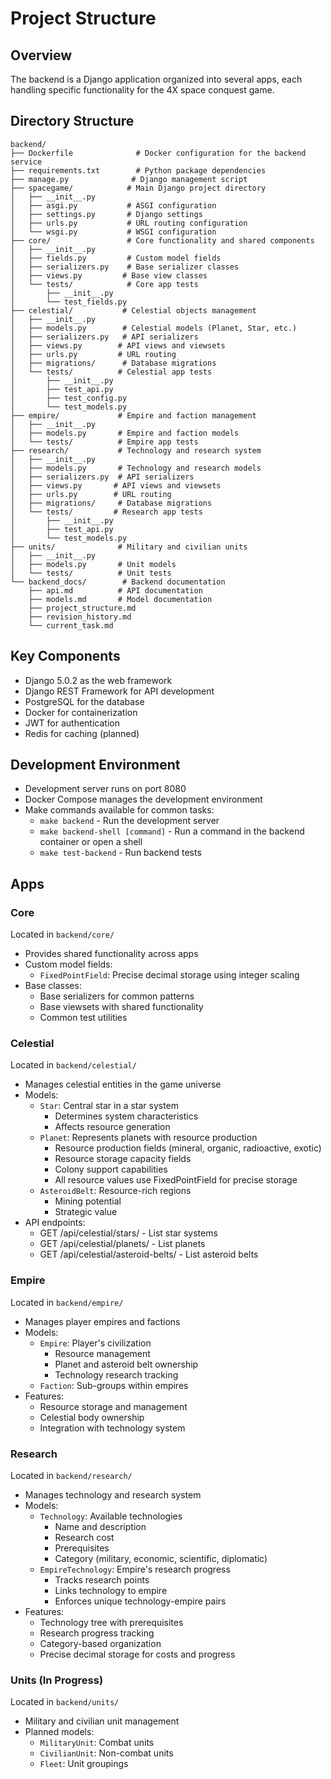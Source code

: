 # Project Structure

## Overview
The backend is a Django application organized into several apps, each handling specific functionality for the 4X space conquest game.

## Directory Structure
```
backend/
├── Dockerfile              # Docker configuration for the backend service
├── requirements.txt        # Python package dependencies
├── manage.py              # Django management script
├── spacegame/            # Main Django project directory
│   ├── __init__.py
│   ├── asgi.py           # ASGI configuration
│   ├── settings.py       # Django settings
│   ├── urls.py           # URL routing configuration
│   └── wsgi.py           # WSGI configuration
├── core/                 # Core functionality and shared components
│   ├── __init__.py
│   ├── fields.py         # Custom model fields
│   ├── serializers.py    # Base serializer classes
│   ├── views.py         # Base view classes
│   └── tests/            # Core app tests
│       ├── __init__.py
│       └── test_fields.py
├── celestial/           # Celestial objects management
│   ├── __init__.py
│   ├── models.py        # Celestial models (Planet, Star, etc.)
│   ├── serializers.py   # API serializers
│   ├── views.py        # API views and viewsets
│   ├── urls.py         # URL routing
│   ├── migrations/      # Database migrations
│   └── tests/          # Celestial app tests
│       ├── __init__.py
│       ├── test_api.py
│       ├── test_config.py
│       └── test_models.py
├── empire/             # Empire and faction management
│   ├── __init__.py
│   ├── models.py       # Empire and faction models
│   └── tests/          # Empire app tests
├── research/           # Technology and research system
│   ├── __init__.py
│   ├── models.py       # Technology and research models
│   ├── serializers.py  # API serializers
│   ├── views.py       # API views and viewsets
│   ├── urls.py        # URL routing
│   ├── migrations/     # Database migrations
│   └── tests/         # Research app tests
│       ├── __init__.py
│       ├── test_api.py
│       └── test_models.py
├── units/              # Military and civilian units
│   ├── __init__.py
│   ├── models.py       # Unit models
│   └── tests/          # Unit tests
└── backend_docs/        # Backend documentation
    ├── api.md          # API documentation
    ├── models.md       # Model documentation
    ├── project_structure.md
    ├── revision_history.md
    └── current_task.md
```

## Key Components
- Django 5.0.2 as the web framework
- Django REST Framework for API development
- PostgreSQL for the database
- Docker for containerization
- JWT for authentication
- Redis for caching (planned)

## Development Environment
- Development server runs on port 8080
- Docker Compose manages the development environment
- Make commands available for common tasks:
  - `make backend` - Run the development server
  - `make backend-shell [command]` - Run a command in the backend container or open a shell
  - `make test-backend` - Run backend tests

## Apps

### Core
Located in `backend/core/`
- Provides shared functionality across apps
- Custom model fields:
  - `FixedPointField`: Precise decimal storage using integer scaling
- Base classes:
  - Base serializers for common patterns
  - Base viewsets with shared functionality
  - Common test utilities

### Celestial
Located in `backend/celestial/`
- Manages celestial entities in the game universe
- Models:
  - `Star`: Central star in a star system
    - Determines system characteristics
    - Affects resource generation
  - `Planet`: Represents planets with resource production
    - Resource production fields (mineral, organic, radioactive, exotic)
    - Resource storage capacity fields
    - Colony support capabilities
    - All resource values use FixedPointField for precise storage
  - `AsteroidBelt`: Resource-rich regions
    - Mining potential
    - Strategic value
- API endpoints:
  - GET /api/celestial/stars/ - List star systems
  - GET /api/celestial/planets/ - List planets
  - GET /api/celestial/asteroid-belts/ - List asteroid belts

### Empire
Located in `backend/empire/`
- Manages player empires and factions
- Models:
  - `Empire`: Player's civilization
    - Resource management
    - Planet and asteroid belt ownership
    - Technology research tracking
  - `Faction`: Sub-groups within empires
- Features:
  - Resource storage and management
  - Celestial body ownership
  - Integration with technology system

### Research
Located in `backend/research/`
- Manages technology and research system
- Models:
  - `Technology`: Available technologies
    - Name and description
    - Research cost
    - Prerequisites
    - Category (military, economic, scientific, diplomatic)
  - `EmpireTechnology`: Empire's research progress
    - Tracks research points
    - Links technology to empire
    - Enforces unique technology-empire pairs
- Features:
  - Technology tree with prerequisites
  - Research progress tracking
  - Category-based organization
  - Precise decimal storage for costs and progress

### Units (In Progress)
Located in `backend/units/`
- Military and civilian unit management
- Planned models:
  - `MilitaryUnit`: Combat units
  - `CivilianUnit`: Non-combat units
  - `Fleet`: Unit groupings 